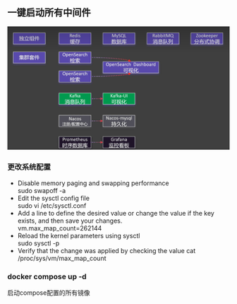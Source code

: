 ## 一键启动所有中间件

![image-20250723214231719](.\images\image-20250723214231719.png)

### 更改系统配置

- Disable memory paging and swapping performance  
sudo swapoff -a
- Edit the sysctl config file  
sudo vi /etc/sysctl.conf
-  Add a line to define the desired value or change the value if the key exists, and then save your changes.   
vm.max_map_count=262144
- Reload the kernel parameters using sysctl  
sudo sysctl -p
- Verify that the change was applied by checking the value
cat /proc/sys/vm/max_map_count

### docker compose up -d
启动compose配置的所有镜像